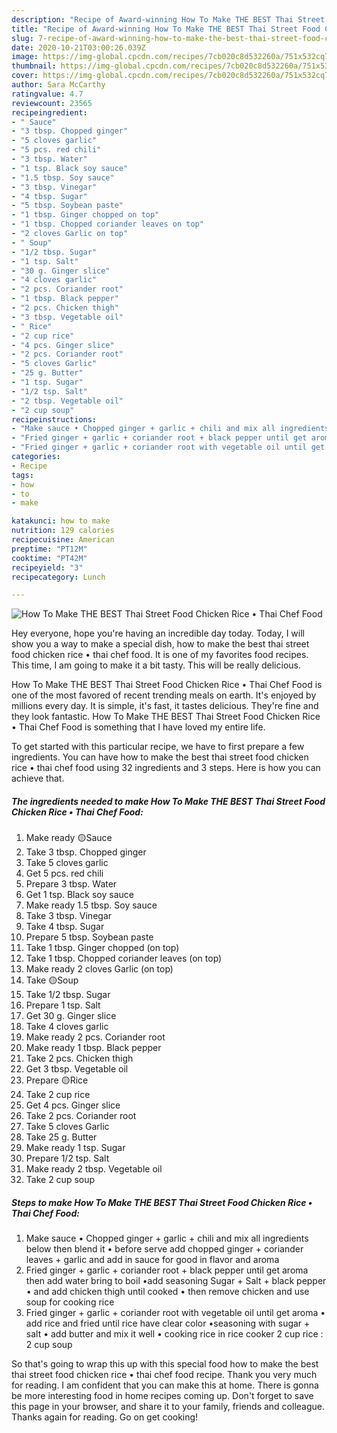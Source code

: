 ```yaml
---
description: "Recipe of Award-winning How To Make THE BEST Thai Street Food Chicken Rice • Thai Chef Food"
title: "Recipe of Award-winning How To Make THE BEST Thai Street Food Chicken Rice • Thai Chef Food"
slug: 7-recipe-of-award-winning-how-to-make-the-best-thai-street-food-chicken-rice-thai-chef-food
date: 2020-10-21T03:00:26.039Z
image: https://img-global.cpcdn.com/recipes/7cb020c8d532260a/751x532cq70/how-to-make-the-best-thai-street-food-chicken-rice-•-thai-chef-food-recipe-main-photo.jpg
thumbnail: https://img-global.cpcdn.com/recipes/7cb020c8d532260a/751x532cq70/how-to-make-the-best-thai-street-food-chicken-rice-•-thai-chef-food-recipe-main-photo.jpg
cover: https://img-global.cpcdn.com/recipes/7cb020c8d532260a/751x532cq70/how-to-make-the-best-thai-street-food-chicken-rice-•-thai-chef-food-recipe-main-photo.jpg
author: Sara McCarthy
ratingvalue: 4.7
reviewcount: 23565
recipeingredient:
- " Sauce"
- "3 tbsp. Chopped ginger"
- "5 cloves garlic"
- "5 pcs. red chili"
- "3 tbsp. Water"
- "1 tsp. Black soy sauce"
- "1.5 tbsp. Soy sauce"
- "3 tbsp. Vinegar"
- "4 tbsp. Sugar"
- "5 tbsp. Soybean paste"
- "1 tbsp. Ginger chopped on top"
- "1 tbsp. Chopped coriander leaves on top"
- "2 cloves Garlic on top"
- " Soup"
- "1/2 tbsp. Sugar"
- "1 tsp. Salt"
- "30 g. Ginger slice"
- "4 cloves garlic"
- "2 pcs. Coriander root"
- "1 tbsp. Black pepper"
- "2 pcs. Chicken thigh"
- "3 tbsp. Vegetable oil"
- " Rice"
- "2 cup rice"
- "4 pcs. Ginger slice"
- "2 pcs. Coriander root"
- "5 cloves Garlic"
- "25 g. Butter"
- "1 tsp. Sugar"
- "1/2 tsp. Salt"
- "2 tbsp. Vegetable oil"
- "2 cup soup"
recipeinstructions:
- "Make sauce • Chopped ginger + garlic + chili and mix all ingredients below then blend it • before serve add chopped ginger + coriander leaves + garlic and add in sauce for good in flavor and aroma"
- "Fried ginger + garlic + coriander root + black pepper until get aroma then add water bring to boil •add seasoning Sugar + Salt + black pepper • and add chicken thigh until cooked • then remove chicken and use soup for cooking rice"
- "Fried ginger + garlic + coriander root with vegetable oil until get aroma • add rice and fried until rice have clear color •seasoning with sugar + salt • add butter and mix it well • cooking rice in rice cooker 2 cup rice : 2 cup soup"
categories:
- Recipe
tags:
- how
- to
- make

katakunci: how to make 
nutrition: 129 calories
recipecuisine: American
preptime: "PT12M"
cooktime: "PT42M"
recipeyield: "3"
recipecategory: Lunch

---
```



![How To Make THE BEST Thai Street Food Chicken Rice • Thai Chef Food](https://img-global.cpcdn.com/recipes/7cb020c8d532260a/751x532cq70/how-to-make-the-best-thai-street-food-chicken-rice-•-thai-chef-food-recipe-main-photo.jpg)

Hey everyone, hope you're having an incredible day today. Today, I will show you a way to make a special dish, how to make the best thai street food chicken rice • thai chef food. It is one of my favorites food recipes. This time, I am going to make it a bit tasty. This will be really delicious.



How To Make THE BEST Thai Street Food Chicken Rice • Thai Chef Food is one of the most favored of recent trending meals on earth. It's enjoyed by millions every day. It is simple, it's fast, it tastes delicious. They're fine and they look fantastic. How To Make THE BEST Thai Street Food Chicken Rice • Thai Chef Food is something that I have loved my entire life.


To get started with this particular recipe, we have to first prepare a few ingredients. You can have how to make the best thai street food chicken rice • thai chef food using 32 ingredients and 3 steps. Here is how you can achieve that.

<!--inarticleads1-->

##### The ingredients needed to make How To Make THE BEST Thai Street Food Chicken Rice • Thai Chef Food:

1. Make ready  🟡Sauce
1. Take 3 tbsp. Chopped ginger
1. Take 5 cloves garlic
1. Get 5 pcs. red chili
1. Prepare 3 tbsp. Water
1. Get 1 tsp. Black soy sauce
1. Make ready 1.5 tbsp. Soy sauce
1. Take 3 tbsp. Vinegar
1. Take 4 tbsp. Sugar
1. Prepare 5 tbsp. Soybean paste
1. Take 1 tbsp. Ginger chopped (on top)
1. Take 1 tbsp. Chopped coriander leaves (on top)
1. Make ready 2 cloves Garlic (on top)
1. Take  🟡Soup
1. Take 1/2 tbsp. Sugar
1. Prepare 1 tsp. Salt
1. Get 30 g. Ginger slice
1. Take 4 cloves garlic
1. Make ready 2 pcs. Coriander root
1. Make ready 1 tbsp. Black pepper
1. Take 2 pcs. Chicken thigh
1. Get 3 tbsp. Vegetable oil
1. Prepare  🟡Rice
1. Take 2 cup rice
1. Get 4 pcs. Ginger slice
1. Take 2 pcs. Coriander root
1. Take 5 cloves Garlic
1. Take 25 g. Butter
1. Make ready 1 tsp. Sugar
1. Prepare 1/2 tsp. Salt
1. Make ready 2 tbsp. Vegetable oil
1. Take 2 cup soup




<!--inarticleads2-->

##### Steps to make How To Make THE BEST Thai Street Food Chicken Rice • Thai Chef Food:

1. Make sauce • Chopped ginger + garlic + chili and mix all ingredients below then blend it • before serve add chopped ginger + coriander leaves + garlic and add in sauce for good in flavor and aroma
1. Fried ginger + garlic + coriander root + black pepper until get aroma then add water bring to boil •add seasoning Sugar + Salt + black pepper • and add chicken thigh until cooked • then remove chicken and use soup for cooking rice
1. Fried ginger + garlic + coriander root with vegetable oil until get aroma • add rice and fried until rice have clear color •seasoning with sugar + salt • add butter and mix it well • cooking rice in rice cooker 2 cup rice : 2 cup soup




So that's going to wrap this up with this special food how to make the best thai street food chicken rice • thai chef food recipe. Thank you very much for reading. I am confident that you can make this at home. There is gonna be more interesting food in home recipes coming up. Don't forget to save this page in your browser, and share it to your family, friends and colleague. Thanks again for reading. Go on get cooking!
